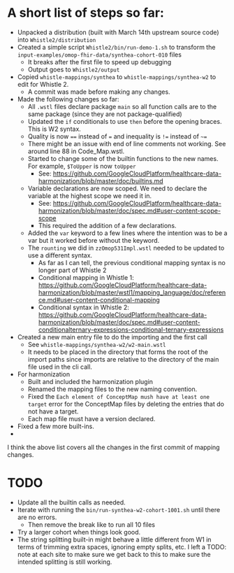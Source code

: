 # A short list of steps so far:

- Unpacked a distribution (built with March 14th upstream source code) into `Whistle2/distribution`
- Created a simple script `Whistle2/bin/run-demo-1.sh` to transform the `input-examples/omop-fhir-data/synthea-cohort-010` files
  - It breaks after the first file to speed up debugging
  - Output goes to `Whistle2/output`
- Copied `whistle-mappings/synthea` to  `whistle-mappings/synthea-w2` to edit for Whistle 2.
  - A commit was made before making any changes.
- Made the following changes so far:
  - All `.wstl` files declare package `main` so all function calls are to the same package (since they are not package-qualified)
  - Updated the `if` conditionals to use `then` before the opening braces. This is W2 syntax.
  - Quality is now `==` instead of `=` and inequality is `!=` instead of `~=`
  - There might be an issue with end of line comments not working. See around line 88 in Code_Map.wstl.
  - Started to change some of the builtin functions to the new names. For example, `$ToUpper` is now `toUpper`
    - See: https://github.com/GoogleCloudPlatform/healthcare-data-harmonization/blob/master/doc/builtins.md
  - Variable declarations are now scoped. We need to declare the variable at the highest scope we need it in.
    - See: https://github.com/GoogleCloudPlatform/healthcare-data-harmonization/blob/master/doc/spec.md#user-content-scope-scope
    - This required the addition of a few declarations.
  - Added the `var` keyword to a few lines where the intention was to be a var but it worked before without the keyword.
  - The `rounting` we did in `zzOmop531Impl.wstl` needed to be updated to use a different syntax.
    - As far as I can tell, the previous conditional mapping syntax is no longer part of Whistle 2
    - Conditional mapping in Whistle 1: https://github.com/GoogleCloudPlatform/healthcare-data-harmonization/blob/master/wstl1/mapping_language/doc/reference.md#user-content-conditional-mapping
    - Conditional syntax in Whistle 2: https://github.com/GoogleCloudPlatform/healthcare-data-harmonization/blob/master/doc/spec.md#user-content-conditionalternary-expressions-conditional-ternary-expressions
- Created a new main entry file to do the importing and the first call
  - See `whistle-mappings/synthea-w2/w2-main.wstl`
  - It needs to be placed in the directory that forms the root of the import paths since imports are relative to the directory of the main file used in the cli call.
- For harmonization
  - Built and included the harmonization plugin
  - Renamed the mapping files to the new naming convention.
  - Fixed the `Each element of ConceptMap mush have at least one target` error for the ConceptMap files by deleting the entries that do not have a target.
  - Each map file must have a version declared.
- Fixed a few more built-ins.
- 

I think the above list covers all the changes in the first commit of mapping changes.

# TODO

- Update all the builtin calls as needed.
- Iterate with running the `bin/run-synthea-w2-cohort-1001.sh` until there are no errors.
  - Then remove the break like to run all 10 files
- Try a larger cohort when things look good.
- The string splitting built-in might behave a little different from W1 in terms of trimming extra spaces, ignoring empty splits, etc. I left a TODO: note at each site to make sure we get back to this to make sure the intended splitting is still working. 